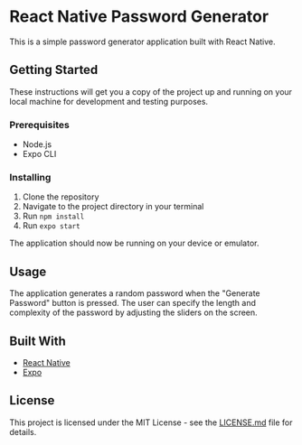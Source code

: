 # React Native Password Generator

This is a simple password generator application built with React Native.

## Getting Started

These instructions will get you a copy of the project up and running on your local machine for development and testing purposes.

### Prerequisites

- Node.js
- Expo CLI

### Installing

1. Clone the repository
2. Navigate to the project directory in your terminal
3. Run `npm install`
4. Run `expo start`

The application should now be running on your device or emulator.

## Usage

The application generates a random password when the "Generate Password" button is pressed. The user can specify the length and complexity of the password by adjusting the sliders on the screen.

## Built With

- [React Native](https://reactnative.dev/)
- [Expo](https://expo.io/)

## License

This project is licensed under the MIT License - see the [LICENSE.md](https://www.notion.so/LICENSE.md) file for details.
